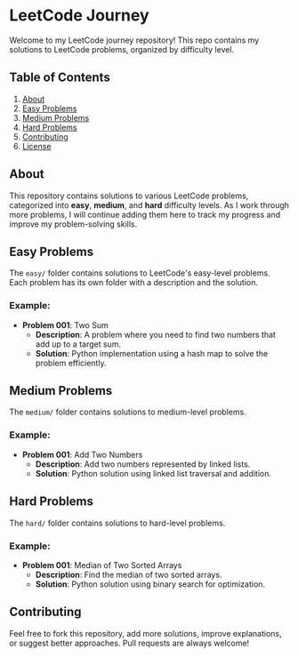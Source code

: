 # LeetCode Journey

Welcome to my LeetCode journey repository! This repo contains my solutions to LeetCode problems, organized by difficulty level.

## Table of Contents

1. [About](#about)
2. [Easy Problems](#easy-problems)
3. [Medium Problems](#medium-problems)
4. [Hard Problems](#hard-problems)
5. [Contributing](#contributing)
6. [License](#license)

## About

This repository contains solutions to various LeetCode problems, categorized into **easy**, **medium**, and **hard** difficulty levels. As I work through more problems, I will continue adding them here to track my progress and improve my problem-solving skills.

## Easy Problems

The `easy/` folder contains solutions to LeetCode's easy-level problems. Each problem has its own folder with a description and the solution.

### Example:
- **Problem 001**: Two Sum
  - **Description**: A problem where you need to find two numbers that add up to a target sum.
  - **Solution**: Python implementation using a hash map to solve the problem efficiently.

## Medium Problems

The `medium/` folder contains solutions to medium-level problems.

### Example:
- **Problem 001**: Add Two Numbers
  - **Description**: Add two numbers represented by linked lists.
  - **Solution**: Python solution using linked list traversal and addition.

## Hard Problems

The `hard/` folder contains solutions to hard-level problems.

### Example:
- **Problem 001**: Median of Two Sorted Arrays
  - **Description**: Find the median of two sorted arrays.
  - **Solution**: Python solution using binary search for optimization.

## Contributing

Feel free to fork this repository, add more solutions, improve explanations, or suggest better approaches. Pull requests are always welcome!

<!-- ## License

This repository is licensed under the MIT License - see the [LICENSE](LICENSE) file for details. -->

